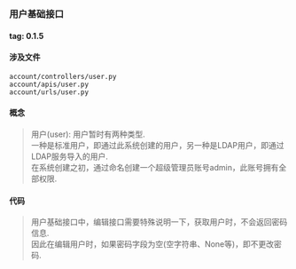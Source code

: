 ### 用户基础接口
#### tag: 0.1.5
#### 涉及文件
```
account/controllers/user.py
account/apis/user.py
account/urls/user.py
```
#### 概念
> 用户(user): 用户暂时有两种类型.  
> 一种是标准用户，即通过此系统创建的用户，另一种是LDAP用户，即通过LDAP服务导入的用户.   
> 在系统创建之初，通过命名创建一个超级管理员账号admin，此账号拥有全部权限.  

#### 代码
> 用户基础接口中，编辑接口需要特殊说明一下，获取用户时，不会返回密码信息.  
> 因此在编辑用户时，如果密码字段为空(空字符串、None等)，即不更改密码.  

